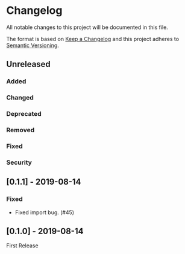 # Changelog

All notable changes to this project will be documented in this file.

The format is based on [Keep a Changelog](http://keepachangelog.com/en/1.0.0/)
and this project adheres to [Semantic Versioning](http://semver.org/spec/v2.0.0.html).

## Unreleased

### Added
### Changed
### Deprecated
### Removed
### Fixed
### Security

## [0.1.1] - 2019-08-14

### Fixed
- Fixed import bug. (#45)

## [0.1.0] - 2019-08-14

First Release
